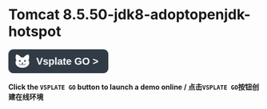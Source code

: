 # Tomcat 8.5.50-jdk8-adoptopenjdk-hotspot

<a href="https://www.vsplate.com/?docker-compose=https://github.com/vsplate/dcenvs/tomcat/8.5.50-jdk8-adoptopenjdk-hotspot"><img alt="VSPLATE GO" src="https://raw.githubusercontent.com/vsplate/images/master/vsgo_btn.png" width="200px"></a>

**Click the `VSPLATE GO` button to launch a demo online / 点击`VSPLATE GO`按钮创建在线环境**